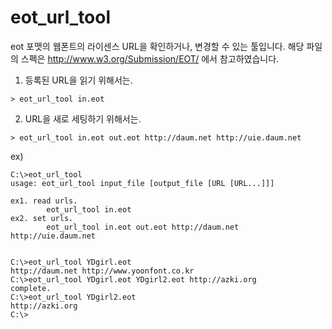 eot_url_tool
============

eot 포맷의 웹폰트의 라이센스 URL을 확인하거나, 변경할 수 있는 툴입니다.
해당 파일의 스펙은 http://www.w3.org/Submission/EOT/ 에서 참고하였습니다.


1. 등록된 URL을 읽기 위해서는.
```
> eot_url_tool in.eot
```

2. URL을 새로 세팅하기 위해서는.
```
> eot_url_tool in.eot out.eot http://daum.net http://uie.daum.net
```

ex)
```
C:\>eot_url_tool
usage: eot_url_tool input_file [output_file [URL [URL...]]]

ex1. read urls.
        eot_url_tool in.eot
ex2. set urls.
        eot_url_tool in.eot out.eot http://daum.net http://uie.daum.net


C:\>eot_url_tool YDgirl.eot
http://daum.net http://www.yoonfont.co.kr
C:\>eot_url_tool YDgirl.eot YDgirl2.eot http://azki.org
complete.
C:\>eot_url_tool YDgirl2.eot
http://azki.org
C:\>
```